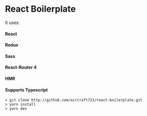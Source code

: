 # React Boilerplate 

It uses: 
#### React
#### Redux
#### Sass
#### React-Router 4
#### HMR
#### Supports Typescript

```
> git clone http://github.com/aircraft721/react-boilerplate.git
> yarn install
> yarn dev 
```